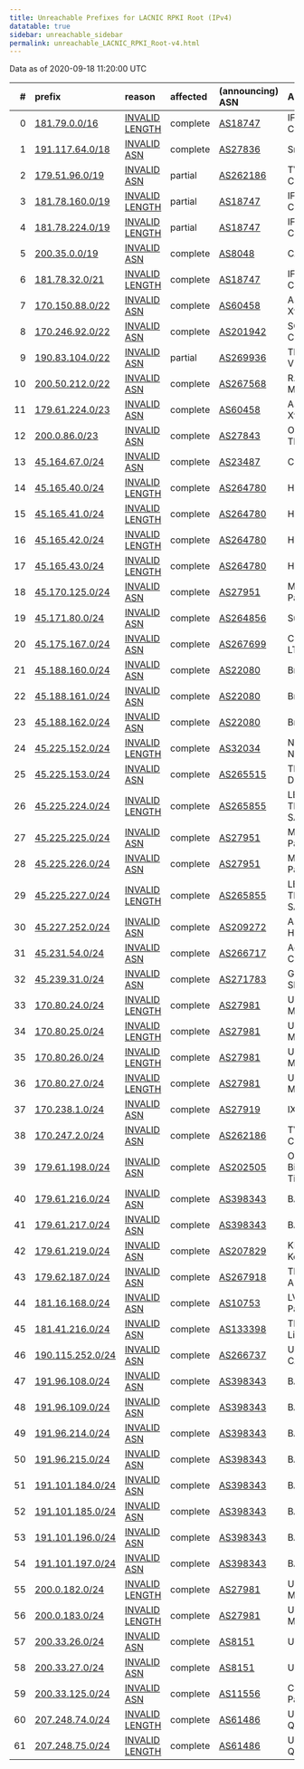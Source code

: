 ```yaml
---
title: Unreachable Prefixes for LACNIC RPKI Root (IPv4)
datatable: true
sidebar: unreachable_sidebar
permalink: unreachable_LACNIC_RPKI_Root-v4.html
---
```


Data as of 2020-09-18 11:20:00 UTC


<div class="datatable-begin"></div>

|   # | prefix                                                     | reason                                                                                                     | affected   | (announcing) ASN                         | AS Name                                                        |   unreachable /24s |
|----:|:-----------------------------------------------------------|:-----------------------------------------------------------------------------------------------------------|:-----------|:-----------------------------------------|:---------------------------------------------------------------|-------------------:|
|   0 | [181.79.0.0/16](https://stat.ripe.net/181.79.0.0/16)       | [INVALID LENGTH](https://rpki-validator.ripe.net/announcement-preview?asn=AS18747&prefix=181.79.0.0/16)    | complete   | [AS18747](unreachable_AS18747-v4.html)   | IFX18747 - IFX Corporation                                     |                256 |
|   1 | [191.117.64.0/18](https://stat.ripe.net/191.117.64.0/18)   | [INVALID ASN](https://rpki-validator.ripe.net/announcement-preview?asn=AS27836&prefix=191.117.64.0/18)     | complete   | [AS27836](unreachable_AS27836-v4.html)   | Smartcom                                                       |                 64 |
|   2 | [179.51.96.0/19](https://stat.ripe.net/179.51.96.0/19)     | [INVALID ASN](https://rpki-validator.ripe.net/announcement-preview?asn=AS262186&prefix=179.51.96.0/19)     | partial    | [AS262186](unreachable_AS262186-v4.html) | TV AZTECA SUCURSAL COLOMBIA                                    |                 32 |
|   3 | [181.78.160.0/19](https://stat.ripe.net/181.78.160.0/19)   | [INVALID LENGTH](https://rpki-validator.ripe.net/announcement-preview?asn=AS18747&prefix=181.78.160.0/19)  | partial    | [AS18747](unreachable_AS18747-v4.html)   | IFX18747 - IFX Corporation                                     |                 32 |
|   4 | [181.78.224.0/19](https://stat.ripe.net/181.78.224.0/19)   | [INVALID LENGTH](https://rpki-validator.ripe.net/announcement-preview?asn=AS18747&prefix=181.78.224.0/19)  | partial    | [AS18747](unreachable_AS18747-v4.html)   | IFX18747 - IFX Corporation                                     |                 32 |
|   5 | [200.35.0.0/19](https://stat.ripe.net/200.35.0.0/19)       | [INVALID ASN](https://rpki-validator.ripe.net/announcement-preview?asn=AS8048&prefix=200.35.0.0/19)        | complete   | [AS8048](unreachable_AS8048-v4.html)     | CANTV Servicios                                                |                 32 |
|   6 | [181.78.32.0/21](https://stat.ripe.net/181.78.32.0/21)     | [INVALID LENGTH](https://rpki-validator.ripe.net/announcement-preview?asn=AS18747&prefix=181.78.32.0/21)   | complete   | [AS18747](unreachable_AS18747-v4.html)   | IFX18747 - IFX Corporation                                     |                  8 |
|   7 | [170.150.88.0/22](https://stat.ripe.net/170.150.88.0/22)   | [INVALID ASN](https://rpki-validator.ripe.net/announcement-preview?asn=AS60458&prefix=170.150.88.0/22)     | complete   | [AS60458](unreachable_AS60458-v4.html)   | ASN-XTUDIONET - Xtudio Networks S.L.U                          |                  4 |
|   8 | [170.246.92.0/22](https://stat.ripe.net/170.246.92.0/22)   | [INVALID ASN](https://rpki-validator.ripe.net/announcement-preview?asn=AS201942&prefix=170.246.92.0/22)    | complete   | [AS201942](unreachable_AS201942-v4.html) | SOLTIA - Soltia Consulting SL                                  |                  4 |
|   9 | [190.83.104.0/22](https://stat.ripe.net/190.83.104.0/22)   | [INVALID ASN](https://rpki-validator.ripe.net/announcement-preview?asn=AS269936&prefix=190.83.104.0/22)    | partial    | [AS269936](unreachable_AS269936-v4.html) | TELEVISION MONTALVO VISION MONVISION S.A.                      |                  4 |
|  10 | [200.50.212.0/22](https://stat.ripe.net/200.50.212.0/22)   | [INVALID ASN](https://rpki-validator.ripe.net/announcement-preview?asn=AS267568&prefix=200.50.212.0/22)    | complete   | [AS267568](unreachable_AS267568-v4.html) | R. C. F. TELECOM LTDA ME                                       |                  4 |
|  11 | [179.61.224.0/23](https://stat.ripe.net/179.61.224.0/23)   | [INVALID ASN](https://rpki-validator.ripe.net/announcement-preview?asn=AS60458&prefix=179.61.224.0/23)     | complete   | [AS60458](unreachable_AS60458-v4.html)   | ASN-XTUDIONET - Xtudio Networks S.L.U                          |                  2 |
|  12 | [200.0.86.0/23](https://stat.ripe.net/200.0.86.0/23)       | [INVALID ASN](https://rpki-validator.ripe.net/announcement-preview?asn=AS27843&prefix=200.0.86.0/23)       | complete   | [AS27843](unreachable_AS27843-v4.html)   | OPTICAL TECHNOLOGIES S.A.C.                                    |                  2 |
|  13 | [45.164.67.0/24](https://stat.ripe.net/45.164.67.0/24)     | [INVALID ASN](https://rpki-validator.ripe.net/announcement-preview?asn=AS23487&prefix=45.164.67.0/24)      | complete   | [AS23487](unreachable_AS23487-v4.html)   | CONECEL                                                        |                  1 |
|  14 | [45.165.40.0/24](https://stat.ripe.net/45.165.40.0/24)     | [INVALID LENGTH](https://rpki-validator.ripe.net/announcement-preview?asn=AS264780&prefix=45.165.40.0/24)  | complete   | [AS264780](unreachable_AS264780-v4.html) | HomeNet LTDA                                                   |                  1 |
|  15 | [45.165.41.0/24](https://stat.ripe.net/45.165.41.0/24)     | [INVALID LENGTH](https://rpki-validator.ripe.net/announcement-preview?asn=AS264780&prefix=45.165.41.0/24)  | complete   | [AS264780](unreachable_AS264780-v4.html) | HomeNet LTDA                                                   |                  1 |
|  16 | [45.165.42.0/24](https://stat.ripe.net/45.165.42.0/24)     | [INVALID LENGTH](https://rpki-validator.ripe.net/announcement-preview?asn=AS264780&prefix=45.165.42.0/24)  | complete   | [AS264780](unreachable_AS264780-v4.html) | HomeNet LTDA                                                   |                  1 |
|  17 | [45.165.43.0/24](https://stat.ripe.net/45.165.43.0/24)     | [INVALID LENGTH](https://rpki-validator.ripe.net/announcement-preview?asn=AS264780&prefix=45.165.43.0/24)  | complete   | [AS264780](unreachable_AS264780-v4.html) | HomeNet LTDA                                                   |                  1 |
|  18 | [45.170.125.0/24](https://stat.ripe.net/45.170.125.0/24)   | [INVALID ASN](https://rpki-validator.ripe.net/announcement-preview?asn=AS27951&prefix=45.170.125.0/24)     | complete   | [AS27951](unreachable_AS27951-v4.html)   | Media Commerce Partners S.A                                    |                  1 |
|  19 | [45.171.80.0/24](https://stat.ripe.net/45.171.80.0/24)     | [INVALID ASN](https://rpki-validator.ripe.net/announcement-preview?asn=AS264856&prefix=45.171.80.0/24)     | complete   | [AS264856](unreachable_AS264856-v4.html) | Support Internet                                               |                  1 |
|  20 | [45.175.167.0/24](https://stat.ripe.net/45.175.167.0/24)   | [INVALID ASN](https://rpki-validator.ripe.net/announcement-preview?asn=AS267699&prefix=45.175.167.0/24)    | complete   | [AS267699](unreachable_AS267699-v4.html) | CUBOTELECOM CIA. LTDA.                                         |                  1 |
|  21 | [45.188.160.0/24](https://stat.ripe.net/45.188.160.0/24)   | [INVALID ASN](https://rpki-validator.ripe.net/announcement-preview?asn=AS22080&prefix=45.188.160.0/24)     | complete   | [AS22080](unreachable_AS22080-v4.html)   | Broadbandtech S. A.                                            |                  1 |
|  22 | [45.188.161.0/24](https://stat.ripe.net/45.188.161.0/24)   | [INVALID ASN](https://rpki-validator.ripe.net/announcement-preview?asn=AS22080&prefix=45.188.161.0/24)     | complete   | [AS22080](unreachable_AS22080-v4.html)   | Broadbandtech S. A.                                            |                  1 |
|  23 | [45.188.162.0/24](https://stat.ripe.net/45.188.162.0/24)   | [INVALID ASN](https://rpki-validator.ripe.net/announcement-preview?asn=AS22080&prefix=45.188.162.0/24)     | complete   | [AS22080](unreachable_AS22080-v4.html)   | Broadbandtech S. A.                                            |                  1 |
|  24 | [45.225.152.0/24](https://stat.ripe.net/45.225.152.0/24)   | [INVALID LENGTH](https://rpki-validator.ripe.net/announcement-preview?asn=AS32034&prefix=45.225.152.0/24)  | complete   | [AS32034](unreachable_AS32034-v4.html)   | NEWCOM-INTL - NewCom International                             |                  1 |
|  25 | [45.225.153.0/24](https://stat.ripe.net/45.225.153.0/24)   | [INVALID ASN](https://rpki-validator.ripe.net/announcement-preview?asn=AS265515&prefix=45.225.153.0/24)    | complete   | [AS265515](unreachable_AS265515-v4.html) | TELEVERA RED S. A. P. I. DE C.V.                               |                  1 |
|  26 | [45.225.224.0/24](https://stat.ripe.net/45.225.224.0/24)   | [INVALID LENGTH](https://rpki-validator.ripe.net/announcement-preview?asn=AS265855&prefix=45.225.224.0/24) | complete   | [AS265855](unreachable_AS265855-v4.html) | LEGON TELECOMUNICACIONES SAS                                   |                  1 |
|  27 | [45.225.225.0/24](https://stat.ripe.net/45.225.225.0/24)   | [INVALID ASN](https://rpki-validator.ripe.net/announcement-preview?asn=AS27951&prefix=45.225.225.0/24)     | complete   | [AS27951](unreachable_AS27951-v4.html)   | Media Commerce Partners S.A                                    |                  1 |
|  28 | [45.225.226.0/24](https://stat.ripe.net/45.225.226.0/24)   | [INVALID ASN](https://rpki-validator.ripe.net/announcement-preview?asn=AS27951&prefix=45.225.226.0/24)     | complete   | [AS27951](unreachable_AS27951-v4.html)   | Media Commerce Partners S.A                                    |                  1 |
|  29 | [45.225.227.0/24](https://stat.ripe.net/45.225.227.0/24)   | [INVALID LENGTH](https://rpki-validator.ripe.net/announcement-preview?asn=AS265855&prefix=45.225.227.0/24) | complete   | [AS265855](unreachable_AS265855-v4.html) | LEGON TELECOMUNICACIONES SAS                                   |                  1 |
|  30 | [45.227.252.0/24](https://stat.ripe.net/45.227.252.0/24)   | [INVALID ASN](https://rpki-validator.ripe.net/announcement-preview?asn=AS209272&prefix=45.227.252.0/24)    | complete   | [AS209272](unreachable_AS209272-v4.html) | AS43350 - Alviva Holding Limited                               |                  1 |
|  31 | [45.231.54.0/24](https://stat.ripe.net/45.231.54.0/24)     | [INVALID ASN](https://rpki-validator.ripe.net/announcement-preview?asn=AS266717&prefix=45.231.54.0/24)     | complete   | [AS266717](unreachable_AS266717-v4.html) | Academia Nacional de Ciencias                                  |                  1 |
|  32 | [45.239.31.0/24](https://stat.ripe.net/45.239.31.0/24)     | [INVALID ASN](https://rpki-validator.ripe.net/announcement-preview?asn=AS271783&prefix=45.239.31.0/24)     | complete   | [AS271783](unreachable_AS271783-v4.html) | GRUPO ULLOA CLIVIO SPA                                         |                  1 |
|  33 | [170.80.24.0/24](https://stat.ripe.net/170.80.24.0/24)     | [INVALID LENGTH](https://rpki-validator.ripe.net/announcement-preview?asn=AS27981&prefix=170.80.24.0/24)   | complete   | [AS27981](unreachable_AS27981-v4.html)   | Universidad Nacional de Mar del Plata                          |                  1 |
|  34 | [170.80.25.0/24](https://stat.ripe.net/170.80.25.0/24)     | [INVALID LENGTH](https://rpki-validator.ripe.net/announcement-preview?asn=AS27981&prefix=170.80.25.0/24)   | complete   | [AS27981](unreachable_AS27981-v4.html)   | Universidad Nacional de Mar del Plata                          |                  1 |
|  35 | [170.80.26.0/24](https://stat.ripe.net/170.80.26.0/24)     | [INVALID LENGTH](https://rpki-validator.ripe.net/announcement-preview?asn=AS27981&prefix=170.80.26.0/24)   | complete   | [AS27981](unreachable_AS27981-v4.html)   | Universidad Nacional de Mar del Plata                          |                  1 |
|  36 | [170.80.27.0/24](https://stat.ripe.net/170.80.27.0/24)     | [INVALID LENGTH](https://rpki-validator.ripe.net/announcement-preview?asn=AS27981&prefix=170.80.27.0/24)   | complete   | [AS27981](unreachable_AS27981-v4.html)   | Universidad Nacional de Mar del Plata                          |                  1 |
|  37 | [170.238.1.0/24](https://stat.ripe.net/170.238.1.0/24)     | [INVALID ASN](https://rpki-validator.ripe.net/announcement-preview?asn=AS27919&prefix=170.238.1.0/24)      | complete   | [AS27919](unreachable_AS27919-v4.html)   | IXP ECUADOR                                                    |                  1 |
|  38 | [170.247.2.0/24](https://stat.ripe.net/170.247.2.0/24)     | [INVALID ASN](https://rpki-validator.ripe.net/announcement-preview?asn=AS262186&prefix=170.247.2.0/24)     | complete   | [AS262186](unreachable_AS262186-v4.html) | TV AZTECA SUCURSAL COLOMBIA                                    |                  1 |
|  39 | [179.61.198.0/24](https://stat.ripe.net/179.61.198.0/24)   | [INVALID ASN](https://rpki-validator.ripe.net/announcement-preview?asn=AS202505&prefix=179.61.198.0/24)    | complete   | [AS202505](unreachable_AS202505-v4.html) | ONLINENET - Onlinenet Bil. Turzm. Teks. San. Ve Tic. Ltd. Sti. |                  1 |
|  40 | [179.61.216.0/24](https://stat.ripe.net/179.61.216.0/24)   | [INVALID ASN](https://rpki-validator.ripe.net/announcement-preview?asn=AS398343&prefix=179.61.216.0/24)    | complete   | [AS398343](unreachable_AS398343-v4.html) | BAXET-GROUP                                                    |                  1 |
|  41 | [179.61.217.0/24](https://stat.ripe.net/179.61.217.0/24)   | [INVALID ASN](https://rpki-validator.ripe.net/announcement-preview?asn=AS398343&prefix=179.61.217.0/24)    | complete   | [AS398343](unreachable_AS398343-v4.html) | BAXET-GROUP                                                    |                  1 |
|  42 | [179.61.219.0/24](https://stat.ripe.net/179.61.219.0/24)   | [INVALID ASN](https://rpki-validator.ripe.net/announcement-preview?asn=AS207829&prefix=179.61.219.0/24)    | complete   | [AS207829](unreachable_AS207829-v4.html) | KHOSTING - Enes Koken                                          |                  1 |
|  43 | [179.62.187.0/24](https://stat.ripe.net/179.62.187.0/24)   | [INVALID ASN](https://rpki-validator.ripe.net/announcement-preview?asn=AS267918&prefix=179.62.187.0/24)    | complete   | [AS267918](unreachable_AS267918-v4.html) | TELEGA SOCIEDAD ANONIMA                                        |                  1 |
|  44 | [181.16.168.0/24](https://stat.ripe.net/181.16.168.0/24)   | [INVALID ASN](https://rpki-validator.ripe.net/announcement-preview?asn=AS10753&prefix=181.16.168.0/24)     | complete   | [AS10753](unreachable_AS10753-v4.html)   | LVLT-10753 - Level 3 Parent                                    |                  1 |
|  45 | [181.41.216.0/24](https://stat.ripe.net/181.41.216.0/24)   | [INVALID ASN](https://rpki-validator.ripe.net/announcement-preview?asn=AS133398&prefix=181.41.216.0/24)    | complete   | [AS133398](unreachable_AS133398-v4.html) | TELE-AS Tele Asia Limited                                      |                  1 |
|  46 | [190.115.252.0/24](https://stat.ripe.net/190.115.252.0/24) | [INVALID ASN](https://rpki-validator.ripe.net/announcement-preview?asn=AS266737&prefix=190.115.252.0/24)   | complete   | [AS266737](unreachable_AS266737-v4.html) | UNIVERSIDAD DEL CAUCA                                          |                  1 |
|  47 | [191.96.108.0/24](https://stat.ripe.net/191.96.108.0/24)   | [INVALID ASN](https://rpki-validator.ripe.net/announcement-preview?asn=AS398343&prefix=191.96.108.0/24)    | complete   | [AS398343](unreachable_AS398343-v4.html) | BAXET-GROUP                                                    |                  1 |
|  48 | [191.96.109.0/24](https://stat.ripe.net/191.96.109.0/24)   | [INVALID ASN](https://rpki-validator.ripe.net/announcement-preview?asn=AS398343&prefix=191.96.109.0/24)    | complete   | [AS398343](unreachable_AS398343-v4.html) | BAXET-GROUP                                                    |                  1 |
|  49 | [191.96.214.0/24](https://stat.ripe.net/191.96.214.0/24)   | [INVALID ASN](https://rpki-validator.ripe.net/announcement-preview?asn=AS398343&prefix=191.96.214.0/24)    | complete   | [AS398343](unreachable_AS398343-v4.html) | BAXET-GROUP                                                    |                  1 |
|  50 | [191.96.215.0/24](https://stat.ripe.net/191.96.215.0/24)   | [INVALID ASN](https://rpki-validator.ripe.net/announcement-preview?asn=AS398343&prefix=191.96.215.0/24)    | complete   | [AS398343](unreachable_AS398343-v4.html) | BAXET-GROUP                                                    |                  1 |
|  51 | [191.101.184.0/24](https://stat.ripe.net/191.101.184.0/24) | [INVALID ASN](https://rpki-validator.ripe.net/announcement-preview?asn=AS398343&prefix=191.101.184.0/24)   | complete   | [AS398343](unreachable_AS398343-v4.html) | BAXET-GROUP                                                    |                  1 |
|  52 | [191.101.185.0/24](https://stat.ripe.net/191.101.185.0/24) | [INVALID ASN](https://rpki-validator.ripe.net/announcement-preview?asn=AS398343&prefix=191.101.185.0/24)   | complete   | [AS398343](unreachable_AS398343-v4.html) | BAXET-GROUP                                                    |                  1 |
|  53 | [191.101.196.0/24](https://stat.ripe.net/191.101.196.0/24) | [INVALID ASN](https://rpki-validator.ripe.net/announcement-preview?asn=AS398343&prefix=191.101.196.0/24)   | complete   | [AS398343](unreachable_AS398343-v4.html) | BAXET-GROUP                                                    |                  1 |
|  54 | [191.101.197.0/24](https://stat.ripe.net/191.101.197.0/24) | [INVALID ASN](https://rpki-validator.ripe.net/announcement-preview?asn=AS398343&prefix=191.101.197.0/24)   | complete   | [AS398343](unreachable_AS398343-v4.html) | BAXET-GROUP                                                    |                  1 |
|  55 | [200.0.182.0/24](https://stat.ripe.net/200.0.182.0/24)     | [INVALID LENGTH](https://rpki-validator.ripe.net/announcement-preview?asn=AS27981&prefix=200.0.182.0/24)   | complete   | [AS27981](unreachable_AS27981-v4.html)   | Universidad Nacional de Mar del Plata                          |                  1 |
|  56 | [200.0.183.0/24](https://stat.ripe.net/200.0.183.0/24)     | [INVALID LENGTH](https://rpki-validator.ripe.net/announcement-preview?asn=AS27981&prefix=200.0.183.0/24)   | complete   | [AS27981](unreachable_AS27981-v4.html)   | Universidad Nacional de Mar del Plata                          |                  1 |
|  57 | [200.33.26.0/24](https://stat.ripe.net/200.33.26.0/24)     | [INVALID ASN](https://rpki-validator.ripe.net/announcement-preview?asn=AS8151&prefix=200.33.26.0/24)       | complete   | [AS8151](unreachable_AS8151-v4.html)     | Uninet S.A. de C.V.                                            |                  1 |
|  58 | [200.33.27.0/24](https://stat.ripe.net/200.33.27.0/24)     | [INVALID ASN](https://rpki-validator.ripe.net/announcement-preview?asn=AS8151&prefix=200.33.27.0/24)       | complete   | [AS8151](unreachable_AS8151-v4.html)     | Uninet S.A. de C.V.                                            |                  1 |
|  59 | [200.33.125.0/24](https://stat.ripe.net/200.33.125.0/24)   | [INVALID ASN](https://rpki-validator.ripe.net/announcement-preview?asn=AS11556&prefix=200.33.125.0/24)     | complete   | [AS11556](unreachable_AS11556-v4.html)   | Cable &amp; Wireless Panama                                    |                  1 |
|  60 | [207.248.74.0/24](https://stat.ripe.net/207.248.74.0/24)   | [INVALID LENGTH](https://rpki-validator.ripe.net/announcement-preview?asn=AS61486&prefix=207.248.74.0/24)  | complete   | [AS61486](unreachable_AS61486-v4.html)   | Universidad Nacional de Quilmes                                |                  1 |
|  61 | [207.248.75.0/24](https://stat.ripe.net/207.248.75.0/24)   | [INVALID LENGTH](https://rpki-validator.ripe.net/announcement-preview?asn=AS61486&prefix=207.248.75.0/24)  | complete   | [AS61486](unreachable_AS61486-v4.html)   | Universidad Nacional de Quilmes                                |                  1 |

<div class="datatable-end"></div>